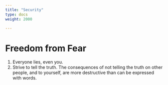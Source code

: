 ```yaml
---
title: "Security"
type: docs
weight: 2000

---
```


# Freedom from Fear

1. Everyone lies, even you.
1. Strive to tell the truth. The consequences of not telling the truth on other people, and to yourself, are more destructive than can be expressed with words.